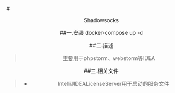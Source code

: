 #<center/>Shadowsocks

##一.安装
    docker-compose up -d

##二.描述
> 主要用于phpstorm、webstorm等IDEA

##三.相关文件
> - IntelliJIDEALicenseServer用于启动的服务文件